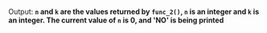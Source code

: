 Output: **`n` and `k` are the values returned by `func_2()`, `n` is an integer and `k` is an integer. The current value of `n` is 0, and 'NO' is being printed**